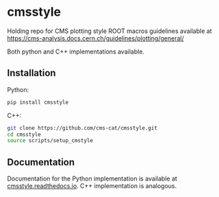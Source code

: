 # cmsstyle
Holding repo for CMS plotting style ROOT macros
guidelines available at https://cms-analysis.docs.cern.ch/guidelines/plotting/general/

Both python and C++ implementations available.

## Installation
Python:
```python
pip install cmsstyle
```

C++:
```bash
git clone https://github.com/cms-cat/cmsstyle.git
cd cmsstyle
source scripts/setup_cmstyle 
```

## Documentation

Documentation for the Python implementation is available at [cmsstyle.readthedocs.io](https://cmsstyle.readthedocs.io/). C++ implementation is analogous.

